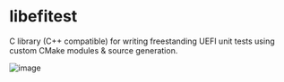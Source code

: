 # libefitest
C library (C++ compatible) for writing freestanding UEFI unit tests
using custom CMake modules & source generation.

![image](https://github.com/kos-project/libefitest/assets/12082168/d4e81b99-e1ae-4a94-80ef-debf3791e750)
